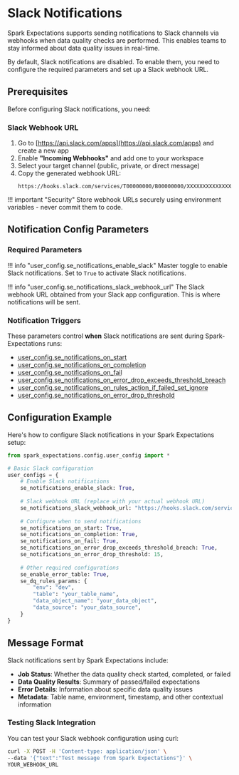 # Slack Notifications

Spark Expectations supports sending notifications to Slack channels via webhooks when data quality checks are performed. This enables teams to stay informed about data quality issues in real-time.

By default, Slack notifications are disabled. To enable them, you need to configure the required parameters and set up a Slack webhook URL.

## Prerequisites

Before configuring Slack notifications, you need:

###  Slack Webhook URL

1. Go to [https://api.slack.com/apps](https://api.slack.com/apps) and create a new app
2. Enable **"Incoming Webhooks"** and add one to your workspace
3. Select your target channel (public, private, or direct message)
4. Copy the generated webhook URL:
   ```
   https://hooks.slack.com/services/T00000000/B00000000/XXXXXXXXXXXXXXXXXXXXXXXX
   ```

!!! important "Security"
    Store webhook URLs securely using environment variables - never commit them to code.

## Notification Config Parameters

### Required Parameters

!!! info "user_config.se_notifications_enable_slack"
    Master toggle to enable Slack notifications. Set to `True` to activate Slack notifications.

!!! info "user_config.se_notifications_slack_webhook_url" 
    The Slack webhook URL obtained from your Slack app configuration. This is where notifications will be sent.

### Notification Triggers

These parameters control **when** Slack notifications are sent during Spark-Expectations runs:

- <abbr title="Enable notifications when job starts">user_config.se_notifications_on_start</abbr>
- <abbr title="Enable notifications when job ends">user_config.se_notifications_on_completion</abbr> 
- <abbr title="Enable notifications on failure">user_config.se_notifications_on_fail</abbr>
- <abbr title="Notify if error drop threshold is breached">user_config.se_notifications_on_error_drop_exceeds_threshold_breach</abbr>
- <abbr title="Notify if rules with action 'ignore' fail">user_config.se_notifications_on_rules_action_if_failed_set_ignore</abbr>
- <abbr title="Threshold value for error drop notifications">user_config.se_notifications_on_error_drop_threshold</abbr>

## Configuration Example

Here's how to configure Slack notifications in your Spark Expectations setup:

```python
from spark_expectations.config.user_config import *

# Basic Slack configuration
user_configs = {
    # Enable Slack notifications
    se_notifications_enable_slack: True,
    
    # Slack webhook URL (replace with your actual webhook URL)
    se_notifications_slack_webhook_url: "https://hooks.slack.com/services/T00000000/B00000000/XXXXXXXXXXXXXXXXXXXXXXXX",
    
    # Configure when to send notifications
    se_notifications_on_start: True,
    se_notifications_on_completion: True, 
    se_notifications_on_fail: True,
    se_notifications_on_error_drop_exceeds_threshold_breach: True,
    se_notifications_on_error_drop_threshold: 15,
    
    # Other required configurations
    se_enable_error_table: True,
    se_dq_rules_params: {
        "env": "dev",
        "table": "your_table_name",
        "data_object_name": "your_data_object",
        "data_source": "your_data_source",
    }
}
```

## Message Format

Slack notifications sent by Spark Expectations include:

- **Job Status**: Whether the data quality check started, completed, or failed
- **Data Quality Results**: Summary of passed/failed expectations  
- **Error Details**: Information about specific data quality issues
- **Metadata**: Table name, environment, timestamp, and other contextual information

### Testing Slack Integration

You can test your Slack webhook configuration using curl:

```bash
curl -X POST -H 'Content-type: application/json' \
--data '{"text":"Test message from Spark Expectations"}' \
YOUR_WEBHOOK_URL
```
